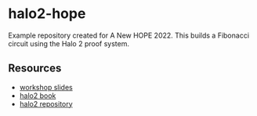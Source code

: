 # halo2-hope

Example repository created for A New HOPE 2022. This builds a Fibonacci circuit using the Halo 2 proof system.

## Resources
- [workshop slides](https://docs.google.com/presentation/d/12snTuht-TUvQjLKLpLOibCEsd2OR5CEkv67yWJxufJA/edit?usp=sharing)
- [halo2 book](https://zcash.github.io/halo2/)
- [halo2 repository](https://github.com/zcash/halo2/)
